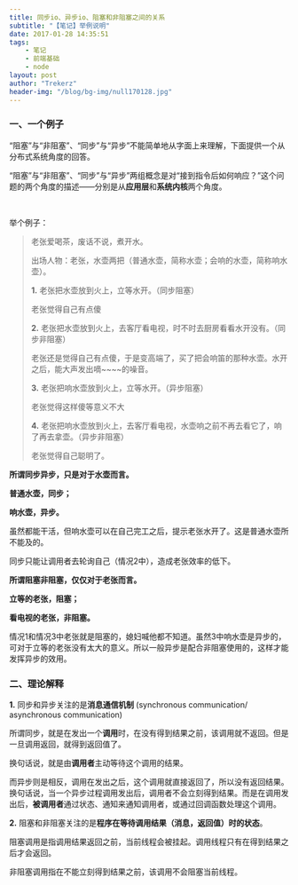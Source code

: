 ```yaml
---
title: 同步io、异步io、阻塞和非阻塞之间的关系
subtitle: "【笔记】举例说明"
date: 2017-01-28 14:35:51
tags: 
	- 笔记
	- 前端基础
	- node
layout: post
author: "Trekerz"
header-img: "/blog/bg-img/null170128.jpg"
---
```




### 一、一个例子

“阻塞”与“非阻塞”、“同步”与“异步”不能简单地从字面上来理解，下面提供一个从分布式系统角度的回答。

“阻塞”与“非阻塞”、“同步”与“异步”两组概念是对“接到指令后如何响应？”这个问题的两个角度的描述——分别是从**应用层**和**系统内核**两个角度。

<br/>

举个例子：

> 老张爱喝茶，废话不说，煮开水。
>
> 出场人物：老张，水壶两把（普通水壶，简称水壶；会响的水壶，简称响水壶）。
>
> **1.** 老张把水壶放到火上，立等水开。（同步阻塞）
>
> 老张觉得自己有点傻
>
> **2.** 老张把水壶放到火上，去客厅看电视，时不时去厨房看看水开没有。（同步非阻塞）
>
> 老张还是觉得自己有点傻，于是变高端了，买了把会响笛的那种水壶。水开之后，能大声发出嘀~~~~的噪音。
>
> **3.** 老张把响水壶放到火上，立等水开。（异步阻塞）
>
> 老张觉得这样傻等意义不大
>
> **4.** 老张把响水壶放到火上，去客厅看电视，水壶响之前不再去看它了，响了再去拿壶。（异步非阻塞）
>
> 老张觉得自己聪明了。

**所谓同步异步，只是对于水壶而言。**

**普通水壶，同步；**

**响水壶，异步。**

虽然都能干活，但响水壶可以在自己完工之后，提示老张水开了。这是普通水壶所不能及的。

同步只能让调用者去轮询自己（情况2中），造成老张效率的低下。

**所谓阻塞非阻塞，仅仅对于老张而言。**

**立等的老张，阻塞；**

**看电视的老张，非阻塞。**

情况1和情况3中老张就是阻塞的，媳妇喊他都不知道。虽然3中响水壶是异步的，可对于立等的老张没有太大的意义。所以一般异步是配合非阻塞使用的，这样才能发挥异步的效用。

### 二、理论解释

**1.** 同步和异步关注的是**消息通信机制** (synchronous communication/ asynchronous communication)

所谓同步，就是在发出一个**调用**时，在没有得到结果之前，该调用就不返回。但是一旦调用返回，就得到返回值了。

换句话说，就是由**调用者**主动等待这个调用的结果。

而异步则是相反，调用在发出之后，这个调用就直接返回了，所以没有返回结果。换句话说，当一个异步过程调用发出后，调用者不会立刻得到结果。而是在调用发出后，**被调用者**通过状态、通知来通知调用者，或通过回调函数处理这个调用。

**2.** 阻塞和非阻塞关注的是**程序在等待调用结果（消息，返回值）时的状态**。

阻塞调用是指调用结果返回之前，当前线程会被挂起。调用线程只有在得到结果之后才会返回。

非阻塞调用指在不能立刻得到结果之前，该调用不会阻塞当前线程。

<br/>